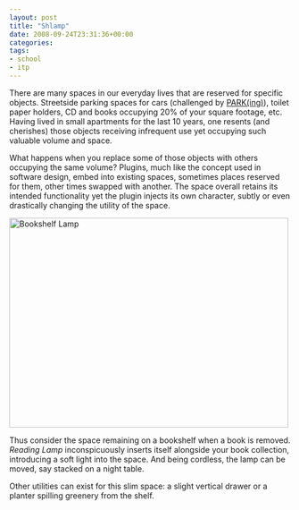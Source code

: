 ```yaml
---
layout: post
title: "Shlamp"
date: 2008-09-24T23:31:36+00:00
categories:
tags:
- school
- itp
---
```

There are many spaces in our everyday lives that are reserved for specific objects. Streetside parking spaces for cars (challenged by [PARK(ing)](http://www.parkingday.org/)), toilet paper holders, CD and books occupying 20% of your square footage, etc. Having lived in small apartments for the last 10 years, one resents (and cherishes) those objects receiving infrequent use yet occupying such valuable volume and space.

What happens when you replace some of those objects with others occupying the same volume? Plugins, much like the concept used in software design, embed into existing spaces, sometimes places reserved for them, other times swapped with another. The space overall retains its intended functionality yet the plugin injects its own character, subtly or even drastically changing the utility of the space.

<a href="http://www.flickr.com/photos/69613750@N00/2886832118" title="View 'Bookshelf Lamp' on Flickr.com"><img src="http://farm4.static.flickr.com/3287/2886832118_4cdde0ccaa.jpg" alt="Bookshelf Lamp" border="0" width="500" height="375" /></a>

Thus consider the space remaining on a bookshelf when a book is removed. *Reading Lamp* inconspicuously inserts itself alongside your book collection, introducing a soft light into the space. And being cordless, the lamp can be moved, say stacked on a night table.

Other utilities can exist for this slim space: a slight vertical drawer or a planter spilling greenery from the shelf.
